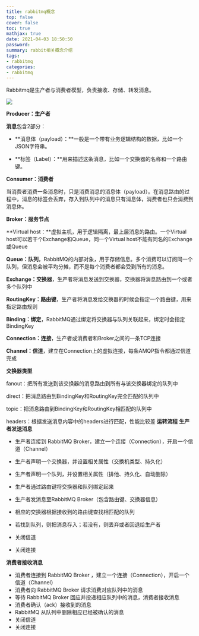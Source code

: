 ```yaml
---
title: rabbitmq概念
top: false
cover: false
toc: true
mathjax: true
date: 2021-04-03 18:50:50
password:
summary: rabbit相关概念介绍
tags:
- rabbitmq
categories:
- rabbitmq
---
```


Rabbitmq是生产者与消费者模型，负责接收、存储、转发消息。

![](moxin.png)

**Producer：生产者**

**消息**包含2部分：

- **消息体（payload）：**一般是一个带有业务逻辑结构的数据，比如一个JSON字符串。

- **标签（Label）：**用来描述这条消息，比如一个交换器的名称和一个路由键。

**Consumer：消费者**

当消费者消费一条消息时，只是消费消息的消息体（payload）。在消息路由的过程中，消息的标签会丢弃，存入到队列中的消息只有消息体，消费者也只会消费到消息体。

**Broker：服务节点**

**Virtual host：**虚拟主机，用于逻辑隔离，最上层消息的路由。一个Virtual host可以若干个Exchange和Queue，同一个Virtual host不能有同名的Exchange或Queue

**Queue：队列**，RabbitMQ的内部对象，用于存储信息。多个消费可以订阅同一个队列，但消息会被平均分摊，而不是每个消费者都会受到所有的消息。

**Exchange：交换器**，生产者将消息发送到交换器，交换器将消息路由到一个或者多个队列中

**RoutingKey：路由键**，生产者将消息发给交换器的时候会指定一个路由键，用来指定路由规则

**Binding：绑定**，RabbitMQ通过绑定将交换器与队列关联起来，绑定时会指定BindingKey

**Connection：连接**，生产者或消费者和Broker之间的一条TCP连接

**Channel：信道**，建立在Connection上的虚拟连接，每条AMQP指令都通过信道完成

**交换器类型**

fanout：把所有发送到该交换器的消息路由到所有与该交换器绑定的队列中

direct：把消息路由到BindingKey和RoutingKey完全匹配的队列中

topic：把消息路由到BindingKey和RoutingKey相匹配的队列中

headers：根据发送消息内容中的headers进行匹配，性能比较差
**运转流程**
**生产者发送消息**

- 生产者连接到 RabbitMQ Broker，建立一个连接（Connection），开启一个信道（Channel）

- 生产者声明一个交换器，并设置相关属性（交换机类型、持久化）

- 生产者声明一个队列，并设置相关属性（排他、持久化、自动删除）

- 生产者通过路由键将交换器和队列绑定起来

- 生产者发消息至RabbitMQ Broker（包含路由键、交换器信息）

- 相应的交换器根据接收到的路由键查找相匹配的队列

- 若找到队列，则把消息存入；若没有，则丢弃或者回退给生产者

- 关闭信道

- 关闭连接

**消费者接收消息**

- 消费者连接到 RabbitMQ Broker ，建立一个连接（Connection），开启一个信道（Channel）
- 消费者向 RabbitMQ Broker 请求消费对应队列中的消息
- 等待 RabbitMQ Broker 回应并投递相应队列中的消息，消费者接收消息
- 消费者确认（ack）接收到的消息
- RabbitMQ 从队列中删除相应已经被确认的消息
- 关闭信道
- 关闭连接

